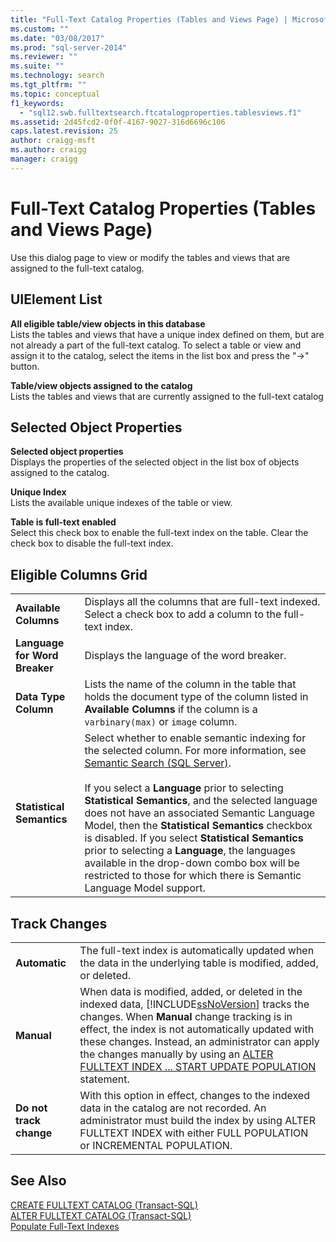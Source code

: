 ```yaml
---
title: "Full-Text Catalog Properties (Tables and Views Page) | Microsoft Docs"
ms.custom: ""
ms.date: "03/08/2017"
ms.prod: "sql-server-2014"
ms.reviewer: ""
ms.suite: ""
ms.technology: search
ms.tgt_pltfrm: ""
ms.topic: conceptual
f1_keywords: 
  - "sql12.swb.fulltextsearch.ftcatalogproperties.tablesviews.f1"
ms.assetid: 2d45fcd2-0f0f-4167-9027-316d6696c106
caps.latest.revision: 25
author: craigg-msft
ms.author: craigg
manager: craigg
---
```

# Full-Text Catalog Properties (Tables and Views Page)
  Use this dialog page to view or modify the tables and views that are assigned to the full-text catalog.  
  
## UIElement List  
 **All eligible table/view objects in this database**  
 Lists the tables and views that have a unique index defined on them, but are not already a part of the full-text catalog. To select a table or view and assign it to the catalog, select the items in the list box and press the "->" button.  
  
 **Table/view objects assigned to the catalog**  
 Lists the tables and views that are currently assigned to the full-text catalog  
  
## Selected Object Properties  
 **Selected object properties**  
 Displays the properties of the selected object in the list box of objects assigned to the catalog.  
  
 **Unique Index**  
 Lists the available unique indexes of the table or view.  
  
 **Table is full-text enabled**  
 Select this check box to enable the full-text index on the table. Clear the check box to disable the full-text index.  
  
## Eligible Columns Grid  
  
|||  
|-|-|  
|**Available Columns**|Displays all the columns that are full-text indexed. Select a check box to add a column to the full-text index.|  
|**Language for Word Breaker**|Displays the language of the word breaker.|  
|**Data Type Column**|Lists the name of the column in the table that holds the document type of the column listed in **Available Columns** if the column is a `varbinary(max)` or `image` column.|  
|**Statistical Semantics**|Select whether to enable semantic indexing for the selected column. For more information, see [Semantic Search &#40;SQL Server&#41;](../relational-databases/search/semantic-search-sql-server.md).<br /><br /> If you select a **Language** prior to selecting **Statistical Semantics**, and the selected language does not have an associated Semantic Language Model, then the **Statistical Semantics** checkbox is disabled. If you select **Statistical Semantics** prior to selecting a **Language**, the languages available in the drop-down combo box will be restricted to those for which there is Semantic Language Model support.|  
  
## Track Changes  
  
|||  
|-|-|  
|**Automatic**|The full-text index is automatically updated when the data in the underlying table is modified, added, or deleted.|  
|**Manual**|When data is modified, added, or deleted in the indexed data, [!INCLUDE[ssNoVersion](../includes/ssnoversion-md.md)] tracks the changes. When **Manual** change tracking is in effect, the index is not automatically updated with these changes. Instead, an administrator can apply the changes manually by using an [ALTER FULLTEXT INDEX ... START UPDATE POPULATION](/sql/t-sql/statements/alter-fulltext-index-transact-sql) statement.|  
|**Do not track change**|With this option in effect, changes to the indexed data in the catalog are not recorded. An administrator must build the index by using ALTER FULLTEXT INDEX with either FULL POPULATION or INCREMENTAL POPULATION.|  
  
## See Also  
 [CREATE FULLTEXT CATALOG &#40;Transact-SQL&#41;](/sql/t-sql/statements/create-fulltext-catalog-transact-sql)   
 [ALTER FULLTEXT CATALOG &#40;Transact-SQL&#41;](/sql/t-sql/statements/alter-fulltext-catalog-transact-sql)   
 [Populate Full-Text Indexes](../relational-databases/indexes/indexes.md)  
  
  
